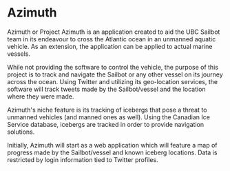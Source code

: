# Azimuth

Azimuth or Project Azimuth is an application created to aid the UBC Sailbot team in its endeavour to cross the Atlantic ocean in an unmanned aquatic vehicle. As an extension, the application can be applied to actual marine vessels.

While not providing the software to control the vehicle, the purpose of this project is to track and navigate the Sailbot or any other vessel on its journey across the ocean. Using Twitter and utilizing its geo-location services, the software will track tweets made by the Sailbot/vessel and the location where they were made.

Azimuth's niche feature is its tracking of icebergs that pose a threat to unmanned vehicles (and manned ones as well). Using the Canadian Ice Service database, icebergs are tracked in order to provide navigation solutions.

Initially, Azimuth will start as a web application which will feature a map of progress made by the Sailbot/vessel and known iceberg locations. Data is restricted by login information tied to Twitter profiles.
